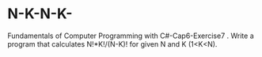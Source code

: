 # N-K-N-K-
Fundamentals of Computer Programming with C#-Cap6-Exercise7
. Write a program that calculates N!*K!/(N-K)! for given N and K
(1<K<N).
